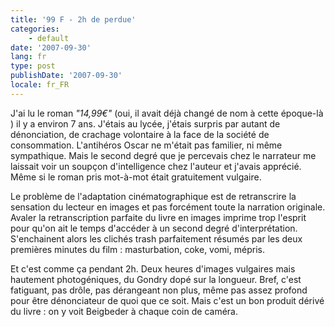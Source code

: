 ```yaml
---
title: '99 F - 2h de perdue'
categories:
    - default
date: '2007-09-30'
lang: fr
type: post
publishDate: '2007-09-30'
locale: fr_FR
---
```


J'ai lu le roman _&quot;14,99&#x20AC;&quot;_ (oui, il avait déjà changé de nom à cette époque-là ) il y a environ 7 ans. J'étais au lycée, j'étais surpris par autant de dénonciation, de crachage volontaire à la face de la société de consommation. L'antihéros Oscar ne m'était pas familier, ni même sympathique. Mais le second degré que je percevais chez le narrateur me laissait voir un soupçon d'intelligence chez l'auteur et j'avais apprécié. Même si le roman pris mot-à-mot était gratuitement vulgaire.

Le problème de l'adaptation cinématographique est de retranscrire la sensation du lecteur en images et pas forcément toute la narration originale. Avaler la retranscription parfaite du livre en images imprime trop l'esprit pour qu'on ait le temps d'accéder à un second degré d'interprétation. S'enchainent alors les clichés trash parfaitement résumés par les deux premières minutes du film&nbsp;: masturbation, coke, vomi, mépris.

Et c'est comme ça pendant 2h. Deux heures d'images vulgaires mais hautement photogéniques, du Gondry dopé sur la longueur. Bref, c'est fatiguant, pas dr&#xF4;le, pas dérangeant non plus, même pas assez profond pour être dénonciateur de quoi que ce soit. Mais c'est un bon produit dérivé du livre&nbsp;: on y voit Beigbeder à chaque coin de caméra.
